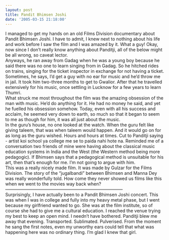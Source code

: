 ```yaml
---
layout: post
title: Pandit Bhimsen Joshi
date: '2005-03-15 21:18:00'
---
```


<p>I managed to get my hands on an old Films Division documentary about Pandit Bhimsen Joshi. I have to admit, I knew next to nothing about his life and work before I saw the film and I was amazed by it. What a guy! Okay, now since I don&rsquo;t really know anything about Panditji, all of the below might be all wrong, so caveat lector.<br/>
 Anyways, he ran away from Gadag when he was a young boy because he said there was no one to learn singing from in Gadag. So he hitched rides on trains, singing for the ticket inspector in exchange for not having a ticket. Sometimes, he says, I&rsquo;d get a guy with no ear for music and he&rsquo;d throw me in jail. It took him two-three months to get to Gwalior. After that he travelled extensively for his music, once settling in Lucknow for a few years to learn Thumri.<br/>
 What struck me most throughout the film was the amazing obsession of the man with music. He&rsquo;d do anything for it. He had no money he said, and yet he fuelled his obsession somehow. Today, even with all his success and acclaim, he seemed very down to earth, so much so that it began to seem to me as though for him, it was all just about the music. <br/>
 In the guru&rsquo;s house, no one looked at the watch. When the guru felt like giving taleem, that was when taleem would happen. And it would go on for as long as the guru wished. Hours and hours at times. Cut to Panditji saying - artist koi school ya college me se to paida nahi hote na. Reminded me of a conversation two friends of mine were having about the classical music education systems in India and the West (the Western method being more pedagogic). If Bhimsen says that a pedagogical method is unsuitable for his art, then that&rsquo;s enough for me. I&rsquo;m not going to argue with him.<br/>
 This was a really nicely made film. It was made by Gulzar for the Films Division. The story of the &ldquo;jugalbandi&rdquo; between Bhimsen and Manna Dey was really wonderfully told. How come they never showed us films like this when we went to the movies way back when?<br/>
&mdash;&mdash;&mdash;&mdash;&mdash;&mdash;&mdash;&mdash;&mdash;&mdash;&mdash;&mdash;&mdash;&mdash;&mdash;&mdash;&mdash;&mdash;&mdash;&mdash;&mdash;&mdash;&mdash;&mdash;&mdash;&mdash;&ndash;<br/>
 Surprisingly, I have actually been to a Pandit Bhimsen Joshi concert. This was when I was in college and fully into my heavy metal phase, but I went because my girlfriend wanted to go. She was at the film institute, so of course she had to give me a cultural education. I reached the venue trying my best to keep an open mind. I needn&rsquo;t have bothered. Panditji blew me away that evening. Transported. Sublimated. Pulverised. From the moment he sang the first notes, even my unworthy ears could tell that what was happening here was no ordinary thing. I&rsquo;m glad I knew that girl.</p>